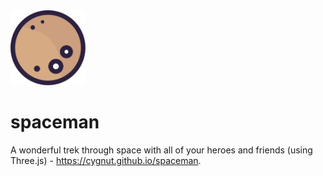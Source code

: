 <img src="favicon.svg" width="120" height="120">

# spaceman
A wonderful trek through space with all of your heroes and friends (using Three.js) - https://cygnut.github.io/spaceman.
